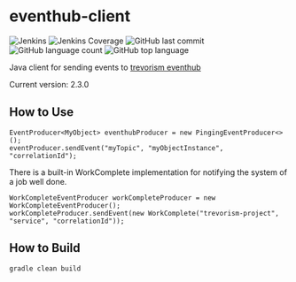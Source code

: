 # eventhub-client
![Jenkins](https://img.shields.io/jenkins/build/http/trevorism-build.eastus.cloudapp.azure.com/eventhub-client)
![Jenkins Coverage](https://img.shields.io/jenkins/coverage/jacoco/http/trevorism-build.eastus.cloudapp.azure.com/eventhub-client)
![GitHub last commit](https://img.shields.io/github/last-commit/trevorism/eventhub-client)
![GitHub language count](https://img.shields.io/github/languages/count/trevorism/eventhub-client)
![GitHub top language](https://img.shields.io/github/languages/top/trevorism/eventhub-client)


Java client for sending events to [trevorism eventhub](https://github.com/trevorism/eventhub)

Current version: 2.3.0

## How to Use 
```
EventProducer<MyObject> eventhubProducer = new PingingEventProducer<>();
eventProducer.sendEvent("myTopic", "myObjectInstance", "correlationId");
```

There is a built-in WorkComplete implementation for notifying the system of a job well done.
```
WorkCompleteEventProducer workCompleteProducer = new WorkCompleteEventProducer();
workCompleteProducer.sendEvent(new WorkComplete("trevorism-project", "service", "correlationId"));
```

## How to Build
`gradle clean build`